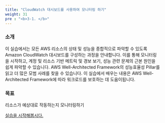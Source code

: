 ```yaml
---
title: "CloudWatch 대시보드를 사용하여 모니터링 하기"
weight: 31
pre : "<b>3-1. </b>"
---
```


### 소개
이 실습에서는 모든 AWS 리소스의 상태 및 성능을 종합적으로 파악할 수 있도록 Amazon CloudWatch 대시보드를 구성하는 과정을 안내합니다. 이를 통해 모니터링을 시작하고, 계정 및 리소스 기반 메트릭 및 경보 보기, 성능 관련 문제의 근본 원인을 쉽게 파악할 수 있습니다. AWS Well-Architected Framework의 성능효율성 Pillar를 읽고 더 많은 모범 사례를 찾을 수 있습니다. 
이 실습에서 배우는 내용은 AWS Well-Architected Framework에 따라 워크로드를 보호하는 데 도움이됩니다.

### 목표
리소스가 예상대로 작동하는지 모니터링하기
    
[실습을 시작해봅시다.](/performanceefficiency/cloudwatchdashboards/default-dashboard)
 
